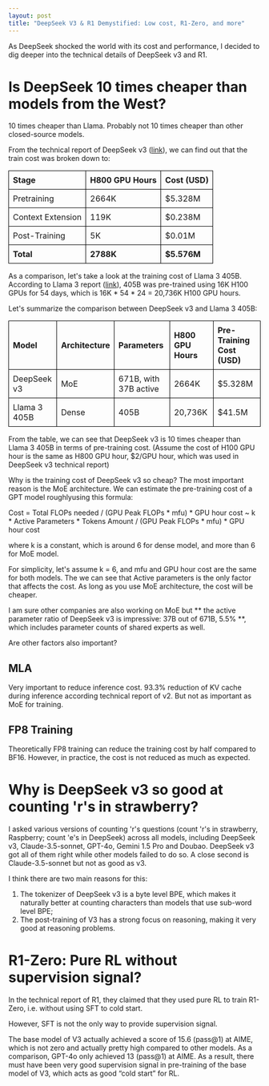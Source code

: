 ```yaml
---
layout: post
title: "DeepSeek V3 & R1 Demystified: Low cost, R1-Zero, and more"
---
```


As DeepSeek shocked the world with its cost and performance, I decided to dig deeper into the technical details of DeepSeek v3 and R1. 

# Is DeepSeek 10 times cheaper than models from the West?
10 times cheaper than Llama. Probably not 10 times cheaper than other closed-source models. 

From the technical report of DeepSeek v3 ([link](https://arxiv.org/html/2412.19437v1)), we can find out that the train cost was broken down to: 

<style>
table {
    border-collapse: collapse;
    width: 100%;
}
th, td {
    border: 1px solid black;
    padding: 8px;
    text-align: left;
}
</style>

| Stage | H800 GPU Hours | Cost (USD) |
|:----|:----|:----|
| Pretraining | 2664K | $5.328M |
| Context Extension | 119K | $0.238M |
| Post-Training | 5K | $0.01M |
| **Total** | **2788K** | **$5.576M** |

As a comparison, let's take a look at the training cost of Llama 3 405B. According to Llama 3 report ([link](https://arxiv.org/abs/2407.21783)), 405B was pre-trained using 16K H100 GPUs for 54 days, which is 16K * 54 * 24 = 20,736K H100 GPU hours. 

Let's summarize the comparison between DeepSeek v3 and Llama 3 405B: 

| Model | Architecture | Parameters | H800 GPU Hours | Pre-Training Cost (USD) |
|:----|:----|:----|:----|:----|
| DeepSeek v3 | MoE | 671B, with 37B active | 2664K | $5.328M |
| Llama 3 405B | Dense | 405B | 20,736K | $41.5M |

From the table, we can see that DeepSeek v3 is 10 times cheaper than Llama 3 405B in terms of pre-training cost. 
(Assume the cost of H100 GPU hour is the same as H800 GPU hour, $2/GPU hour, which was used in DeepSeek v3 technical report)

Why is the training cost of DeepSeek v3 so cheap? The most important reason is the MoE architecture. We can estimate the pre-training cost of a GPT model roughlyusing this formula: 

Cost = Total FLOPs needed / (GPU Peak FLOPs * mfu) * GPU hour cost
 ~ k * Active Parameters * Tokens Amount / (GPU Peak FLOPs * mfu) * GPU hour cost

where k is a constant, which is around 6 for dense model, and more than 6 for MoE model. 

For simplicity, let's assume k = 6, and  mfu and GPU hour cost are the same for both models. The we can see that Active parameters is the only factor that affects the cost. As long as you use MoE architecture, the cost will be cheaper. 

I am sure other companies are also working on MoE but ** the active parameter ratio of DeepSeek v3 is impressive: 37B out of 671B, 5.5% **, which includes parameter counts of shared experts as well.

Are other factors also important?
## MLA
Very important to reduce inference cost. 93.3% reduction of KV cache during inference according technical report of v2. 
But not as important as MoE for training. 

## FP8 Training
Theoretically FP8 training can reduce the training cost by half compared to BF16. However, in practice, the cost is not reduced as much as expected. 


# Why is DeepSeek v3 so good at counting 'r's in strawberry?
I asked various versions of counting 'r's questions (count 'r's in strawberry, Raspberry; count 'e's in DeepSeek) across all models, including DeepSeek v3, Claude-3.5-sonnet, GPT-4o, Gemini 1.5 Pro and Doubao. DeepSeek v3 got all of them right while other models failed to do so. A close second is Claude-3.5-sonnet but not as good as v3. 

I think there are two main reasons for this: 
1) The tokenizer of DeepSeek v3 is a byte level BPE, which makes it naturally better at counting characters than models that use sub-word level BPE;
2) The post-training of V3 has a strong focus on reasoning, making it very good at reasoning problems. 



# R1-Zero: Pure RL without supervision signal?
In the technical report of R1, they claimed that they used pure RL to train R1-Zero, i.e. without using SFT to cold start. 

However, SFT is not the only way to provide supervision signal. 

The base model of V3 actually achieved a score of 15.6 (pass@1) at AIME, which is not zero and actually pretty high compared to other models. As a comparison, GPT-4o only achieved 13 (pass@1) at AIME. As a result, there must have been very good supervision signal in pre-training of the base model of V3, which acts as good “cold start” for RL. 
 

